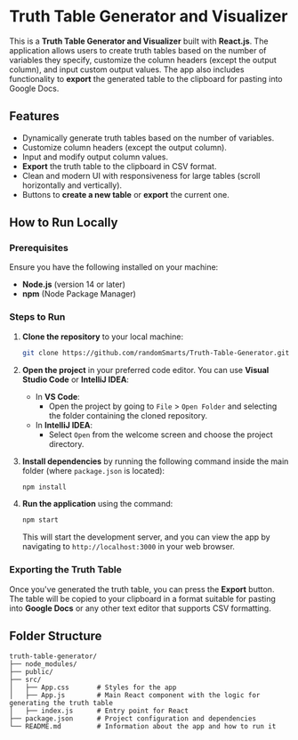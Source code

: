 # Truth Table Generator and Visualizer

This is a **Truth Table Generator and Visualizer** built with **React.js**. The application allows users to create truth tables based on the number of variables they specify, customize the column headers (except the output column), and input custom output values. The app also includes functionality to **export** the generated table to the clipboard for pasting into Google Docs.

## Features

- Dynamically generate truth tables based on the number of variables.
- Customize column headers (except the output column).
- Input and modify output column values.
- **Export** the truth table to the clipboard in CSV format.
- Clean and modern UI with responsiveness for large tables (scroll horizontally and vertically).
- Buttons to **create a new table** or **export** the current one.

## How to Run Locally

### Prerequisites

Ensure you have the following installed on your machine:

- **Node.js** (version 14 or later)
- **npm** (Node Package Manager)

### Steps to Run

1. **Clone the repository** to your local machine:

    ```bash
    git clone https://github.com/randomSmarts/Truth-Table-Generator.git
    ```

2. **Open the project** in your preferred code editor. You can use **Visual Studio Code** or **IntelliJ IDEA**:

    - In **VS Code**: 
        - Open the project by going to `File` > `Open Folder` and selecting the folder containing the cloned repository.
    - In **IntelliJ IDEA**: 
        - Select `Open` from the welcome screen and choose the project directory.

3. **Install dependencies** by running the following command inside the main folder (where `package.json` is located):

    ```bash
    npm install
    ```

4. **Run the application** using the command:

    ```bash
    npm start
    ```

    This will start the development server, and you can view the app by navigating to `http://localhost:3000` in your web browser.

### Exporting the Truth Table

Once you've generated the truth table, you can press the **Export** button. The table will be copied to your clipboard in a format suitable for pasting into **Google Docs** or any other text editor that supports CSV formatting.

## Folder Structure

```plaintext
truth-table-generator/
├── node_modules/
├── public/
├── src/
│   ├── App.css       # Styles for the app
│   ├── App.js        # Main React component with the logic for generating the truth table
│   ├── index.js      # Entry point for React
├── package.json      # Project configuration and dependencies
└── README.md         # Information about the app and how to run it
